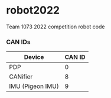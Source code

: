 # robot2022
Team 1073 2022 competition robot code

### CAN IDs

| Device | CAN ID |
| ------ | ------ |
| PDP | 0 |
| CANifier | 8 |
| IMU (Pigeon IMU) | 9 |